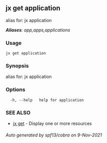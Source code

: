 ## jx get application

alias for: jx application

***Aliases**: app,apps,applications*

### Usage

```
jx get application
```

### Synopsis

alias for: jx application

### Options

```
  -h, --help   help for application
```

### SEE ALSO

* [jx get](jx_get.md)	 - Display one or more resources

###### Auto generated by spf13/cobra on 9-Nov-2021
